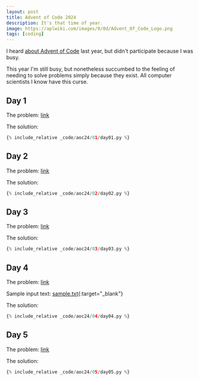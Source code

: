 ```yaml
---
layout: post
title: Advent of Code 2024
description: It's that time of year.
image: https://aplwiki.com/images/0/0d/Advent_Of_Code_Logo.png
tags: [coding]
---
```


I heard [about Advent of Code](https://adventofcode.com/2024/about) last year, but didn't participate because I was busy.

This year I'm still busy, but nonetheless succumbed to the feeling of needing to solve problems simply because they exist. All computer scientists I know have this curse.

## Day 1

The problem: [link](https://adventofcode.com/2024/day/1)

The solution:

```python
{% include_relative _code/aoc24/01/day01.py %}
```

## Day 2

The problem: [link](https://adventofcode.com/2024/day/2)

The solution:

```python
{% include_relative _code/aoc24/02/day02.py %}
```

## Day 3

The problem: [link](https://adventofcode.com/2024/day/3)

The solution:

```python
{% include_relative _code/aoc24/03/day03.py %}
```

## Day 4

The problem: [link](https://adventofcode.com/2024/day/4)

Sample input text: [sample.txt](https://raw.githubusercontent.com/tristan-white/tristan-white.github.io/refs/heads/main/_posts/_code/aoc24/04/in2.txt){:target="_blank"}

The solution:

```python
{% include_relative _code/aoc24/04/day04.py %}
```

## Day 5

The problem: [link](https://adventofcode.com/2024/day/5)

The solution:

```python
{% include_relative _code/aoc24/05/day05.py %}
```
